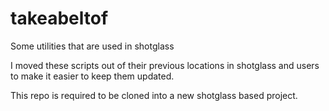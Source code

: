 # takeabeltof

Some utilities that are used in shotglass

I moved these scripts out of their previous locations in shotglass and users to make it easier to keep them updated.

This repo is required to be cloned into a new shotglass based project.

